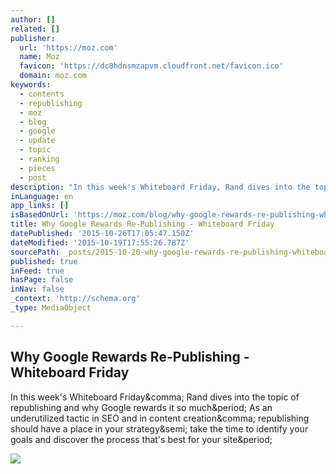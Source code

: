 ```yaml
---
author: []
related: []
publisher:
  url: 'https://moz.com'
  name: Moz
  favicon: 'https://dc8hdnsmzapvm.cloudfront.net/favicon.ico'
  domain: moz.com
keywords:
  - contents
  - republishing
  - moz
  - blog
  - google
  - update
  - topic
  - ranking
  - pieces
  - post
description: "In this week's Whiteboard Friday, Rand dives into the topic of republishing and why Google rewards it so much. As an underutilized tactic in SEO and in content creation, republishing should have a place in your strategy; take the time to identify your goals and discover the process that's best for your site."
inLanguage: en
app_links: []
isBasedOnUrl: 'https://moz.com/blog/why-google-rewards-re-publishing-whiteboard-friday'
title: Why Google Rewards Re-Publishing - Whiteboard Friday
datePublished: '2015-10-26T17:05:47.150Z'
dateModified: '2015-10-19T17:55:26.787Z'
sourcePath: _posts/2015-10-26-why-google-rewards-re-publishing-whiteboard-friday.md
published: true
inFeed: true
hasPage: false
inNav: false
_context: 'http://schema.org'
_type: MediaObject

---
```

<article style=""><h1>Why Google Rewards Re-Publishing - Whiteboard Friday</h1><p>In this week's Whiteboard Friday&amp;comma; Rand dives into the topic of republishing and why Google rewards it so much&amp;period; As an underutilized tactic in SEO and in content creation&amp;comma; republishing should have a place in your strategy&amp;semi; take the time to identify your goals and discover the process that's best for your site&amp;period;</p><img src="http://d1avok0lzls2w.cloudfront.net/uploads/og_image/561ff782a755e9.97426922.jpg" /></article>